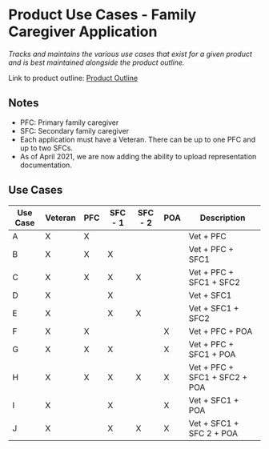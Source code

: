 # Product Use Cases - Family Caregiver Application

_Tracks and maintains the various use cases that exist for a given product and is best maintained alongside the product outline._

Link to product outline: [Product Outline](https://github.com/department-of-veterans-affairs/va.gov-team/blob/master/teams/vsa/teams/caregiver/product-outline.md)


## Notes
- PFC: Primary family caregiver
- SFC: Secondary family caregiver
- Each application must have a Veteran. There can be up to one PFC and up to two SFCs.
- As of April 2021, we are now adding the ability to upload representation documentation.

## Use Cases
| Use Case | Veteran | PFC | SFC - 1 | SFC - 2 | POA | Description                   |
|----------|---------|-----|---------|---------|-----|-------------------------------|
| A        | X       | X   |         |         |     | Vet + PFC                     |
| B        | X       | X   | X       |         |     | Vet + PFC + SFC1              |
| C        | X       | X   | X       | X       |     | Vet + PFC + SFC1 + SFC2       |
| D        | X       |     | X       |         |     | Vet + SFC1                    |
| E        | X       |     | X       | X       |     | Vet + SFC1 + SFC2             |
| F        | X       | X   |         |         | X   | Vet + PFC + POA               |
| G        | X       | X   | X       |         | X   | Vet + PFC + SFC1 + POA        |
| H        | X       | X   | X       | X       | X   | Vet + PFC + SFC1 + SFC2 + POA |
| I        | X       |     | X       |         | X   | Vet + SFC1 + POA              |
| J        | X       |     | X       | X       | X   | Vet + SFC1 + SFC 2 + POA      |
